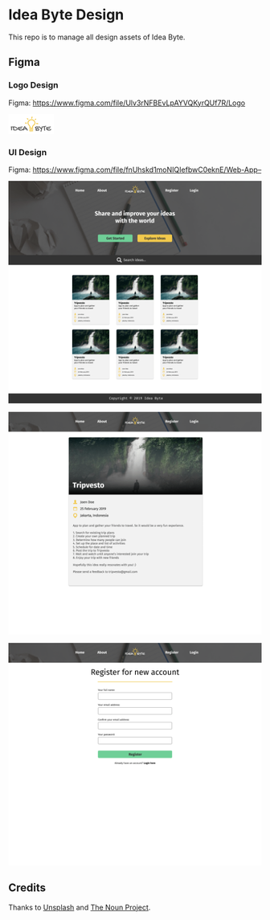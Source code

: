 # Idea Byte Design

This repo is to manage all design assets of Idea Byte.

## Figma

### Logo Design

Figma: https://www.figma.com/file/Ulv3rNFBEvLpAYVQKyrQUf7R/Logo

![Logo](assets/logo/ideabyte-logo.png)

### UI Design

Figma: https://www.figma.com/file/fnUhskd1moNIQIefbwC0eknE/Web-App–

![Desktop](assets/desktop/desktop.png)

![Idea](assets/desktop/desktop-idea.png)

![Register](assets/desktop/desktop-register.png)

## Credits

Thanks to [Unsplash](https://unsplash.com) and [The Noun Project](https://thenounproject.com).

